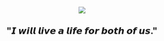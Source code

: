 <p align="center">
  <img src="https://github.com/dreamc4tcher/-/blob/011b7fb72fd0cbce87b10b3cd997e7091b5a33c8/z7022321747200_4f827951f0d80039eb50320dac0b660a.jpg">
</p>


<h2 align="center">"𝙄 𝙬𝙞𝙡𝙡 𝙡𝙞𝙫𝙚 𝙖 𝙡𝙞𝙛𝙚 𝙛𝙤𝙧 𝙗𝙤𝙩𝙝 𝙤𝙛 𝙪𝙨."</h2>


